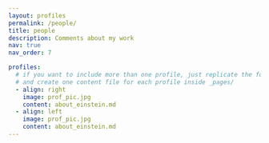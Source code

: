 ```yaml
---
layout: profiles
permalink: /people/
title: people
description: Comments about my work
nav: true
nav_order: 7

profiles:
  # if you want to include more than one profile, just replicate the following block
  # and create one content file for each profile inside _pages/
  - align: right
    image: prof_pic.jpg
    content: about_einstein.md
  - align: left
    image: prof_pic.jpg
    content: about_einstein.md
---
```

